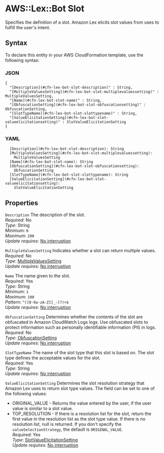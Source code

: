 # AWS::Lex::Bot Slot<a name="aws-properties-lex-bot-slot"></a>

Specifies the definition of a slot\. Amazon Lex elicits slot values from uses to fulfill the user's intent\.

## Syntax<a name="aws-properties-lex-bot-slot-syntax"></a>

To declare this entity in your AWS CloudFormation template, use the following syntax:

### JSON<a name="aws-properties-lex-bot-slot-syntax.json"></a>

```
{
  "[Description](#cfn-lex-bot-slot-description)" : String,
  "[MultipleValuesSetting](#cfn-lex-bot-slot-multiplevaluessetting)" : MultipleValuesSetting,
  "[Name](#cfn-lex-bot-slot-name)" : String,
  "[ObfuscationSetting](#cfn-lex-bot-slot-obfuscationsetting)" : ObfuscationSetting,
  "[SlotTypeName](#cfn-lex-bot-slot-slottypename)" : String,
  "[ValueElicitationSetting](#cfn-lex-bot-slot-valueelicitationsetting)" : SlotValueElicitationSetting
}
```

### YAML<a name="aws-properties-lex-bot-slot-syntax.yaml"></a>

```
  [Description](#cfn-lex-bot-slot-description): String
  [MultipleValuesSetting](#cfn-lex-bot-slot-multiplevaluessetting):
    MultipleValuesSetting
  [Name](#cfn-lex-bot-slot-name): String
  [ObfuscationSetting](#cfn-lex-bot-slot-obfuscationsetting):
    ObfuscationSetting
  [SlotTypeName](#cfn-lex-bot-slot-slottypename): String
  [ValueElicitationSetting](#cfn-lex-bot-slot-valueelicitationsetting):
    SlotValueElicitationSetting
```

## Properties<a name="aws-properties-lex-bot-slot-properties"></a>

`Description` <a name="cfn-lex-bot-slot-description"></a>
The description of the slot\.  
_Required_: No  
_Type_: String  
_Minimum_: `0`  
_Maximum_: `200`  
_Update requires_: [No interruption](https://docs.aws.amazon.com/AWSCloudFormation/latest/UserGuide/using-cfn-updating-stacks-update-behaviors.html#update-no-interrupt)

`MultipleValuesSetting` <a name="cfn-lex-bot-slot-multiplevaluessetting"></a>
Indicates whether a slot can return multiple values\.  
_Required_: No  
_Type_: [MultipleValuesSetting](aws-properties-lex-bot-multiplevaluessetting.md)  
_Update requires_: [No interruption](https://docs.aws.amazon.com/AWSCloudFormation/latest/UserGuide/using-cfn-updating-stacks-update-behaviors.html#update-no-interrupt)

`Name` <a name="cfn-lex-bot-slot-name"></a>
The name given to the slot\.  
_Required_: Yes  
_Type_: String  
_Minimum_: `1`  
_Maximum_: `100`  
_Pattern_: `^([0-9a-zA-Z][_-]?)+$`  
_Update requires_: [No interruption](https://docs.aws.amazon.com/AWSCloudFormation/latest/UserGuide/using-cfn-updating-stacks-update-behaviors.html#update-no-interrupt)

`ObfuscationSetting` <a name="cfn-lex-bot-slot-obfuscationsetting"></a>
Determines whether the contents of the slot are obfuscated in Amazon CloudWatch Logs logs\. Use obfuscated slots to protect information such as personally identifiable information \(PII\) in logs\.  
_Required_: No  
_Type_: [ObfuscationSetting](aws-properties-lex-bot-obfuscationsetting.md)  
_Update requires_: [No interruption](https://docs.aws.amazon.com/AWSCloudFormation/latest/UserGuide/using-cfn-updating-stacks-update-behaviors.html#update-no-interrupt)

`SlotTypeName` <a name="cfn-lex-bot-slot-slottypename"></a>
The name of the slot type that this slot is based on\. The slot type defines the acceptable values for the slot\.  
_Required_: Yes  
_Type_: String  
_Update requires_: [No interruption](https://docs.aws.amazon.com/AWSCloudFormation/latest/UserGuide/using-cfn-updating-stacks-update-behaviors.html#update-no-interrupt)

`ValueElicitationSetting` <a name="cfn-lex-bot-slot-valueelicitationsetting"></a>
Determines the slot resolution strategy that Amazon Lex uses to return slot type values\. The field can be set to one of the following values:

- ORIGINAL_VALUE \- Returns the value entered by the user, if the user value is similar to a slot value\.
- TOP_RESOLUTION \- If there is a resolution list for the slot, return the first value in the resolution list as the slot type value\. If there is no resolution list, null is returned\.
  If you don't specify the `valueSelectionStrategy`, the default is `ORIGINAL_VALUE`\.  
  _Required_: Yes  
  _Type_: [SlotValueElicitationSetting](aws-properties-lex-bot-slotvalueelicitationsetting.md)  
  _Update requires_: [No interruption](https://docs.aws.amazon.com/AWSCloudFormation/latest/UserGuide/using-cfn-updating-stacks-update-behaviors.html#update-no-interrupt)
